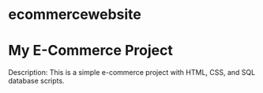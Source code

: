 # ecommercewebsite
# My E-Commerce Project
Description: This is a simple e-commerce project with HTML, CSS, and SQL database scripts.
